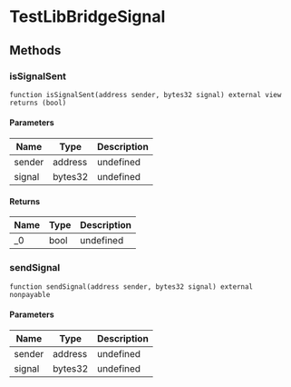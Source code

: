 # TestLibBridgeSignal









## Methods

### isSignalSent

```solidity
function isSignalSent(address sender, bytes32 signal) external view returns (bool)
```





#### Parameters

| Name | Type | Description |
|---|---|---|
| sender | address | undefined |
| signal | bytes32 | undefined |

#### Returns

| Name | Type | Description |
|---|---|---|
| _0 | bool | undefined |

### sendSignal

```solidity
function sendSignal(address sender, bytes32 signal) external nonpayable
```





#### Parameters

| Name | Type | Description |
|---|---|---|
| sender | address | undefined |
| signal | bytes32 | undefined |




